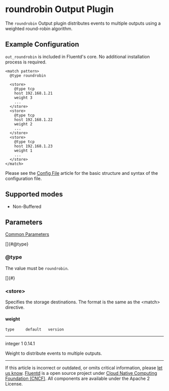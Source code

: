 # roundrobin Output Plugin

The `roundrobin` Output plugin distributes events to multiple outputs
using a weighted round-robin algorithm.


## Example Configuration

`out_roundrobin` is included in Fluentd's core. No additional
installation process is required.

``` {.CodeRay}
<match pattern>
  @type roundrobin

  <store>
    @type tcp
    host 192.168.1.21
    weight 3
    ...
  </store>
  <store>
    @type tcp
    host 192.168.1.22
    weight 2
    ...
  </store>
  <store>
    @type tcp
    host 192.168.1.23
    weight 1
    ...
  </store>
</match>
```

Please see the [Config File](/configuration/config-file.md) article for the basic
structure and syntax of the configuration file.


## Supported modes

-   Non-Buffered


## Parameters

[Common Parameters](/configuration/plugin-common-parameters.md)

[]{#@type}

### \@type

The value must be `roundrobin`.

[]{#<store>}

### \<store\>

Specifies the storage destinations. The format is the same as the
\<match\> directive.

#### weight

    type     default   version
  --------- --------- ---------
   integer      1      0.14.1

Weight to distribute events to multiple outputs.


------------------------------------------------------------------------

If this article is incorrect or outdated, or omits critical information, please [let us know](https://github.com/fluent/fluentd-docs/issues?state=open).
[Fluentd](http://www.fluentd.org/) is a open source project under [Cloud Native Computing Foundation (CNCF)](https://cncf.io/). All components are available under the Apache 2 License.
